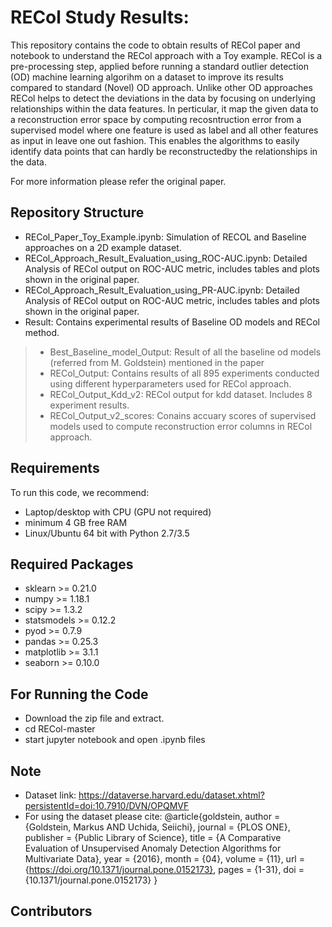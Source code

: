 RECol Study Results:
=====================

This repository contains the code to obtain results of RECol paper and notebook 
to understand the RECol approach with a Toy example. RECol is a pre-processing 
step, applied before running a standard outlier detection (OD) machine learning algorihm 
on a dataset to improve its results compared to standard (Novel) OD approach.
Unlike other OD approaches RECol helps to detect the deviations in the data by 
focusing on underlying relationships within the data features. In perticular, it 
map the given data to a reconstruction error space by computing recosntruction error 
from a supervised model where one feature is used as label and all other features as input
in leave one out fashion. This enables the algorithms to easily identify data points that 
can hardly be reconstructedby the relationships in the data.

For more information please refer the original paper.

Repository Structure
--------------------

- RECol_Paper_Toy_Example.ipynb: Simulation of RECOL and Baseline approaches on a 2D example dataset.
- RECol_Approach_Result_Evaluation_using_ROC-AUC.ipynb: Detailed Analysis of RECol output on ROC-AUC metric, 
includes tables and plots shown in the original paper. 
- RECol_Approach_Result_Evaluation_using_PR-AUC.ipynb: Detailed Analysis of RECol output on ROC-AUC metric, 
includes tables and plots shown in the original paper.
- Result: Contains experimental results of Baseline OD models and RECol method.
> - Best_Baseline_model_Output: Result of all the baseline od models (referred from M. Goldstein) mentioned in the paper
> - RECol_Output: Contains results of all 895 experiments conducted using different hyperparameters used for RECol approach.
> - RECol_Output_Kdd_v2: RECol output for kdd dataset. Includes 8 experiment results.
> - RECol_Output_v2_scores: Conains accuary scores of supervised models used to compute reconstruction error columns in RECol approach. 


Requirements
------------

To run this code, we recommend:
- Laptop/desktop with CPU (GPU not required)
- minimum 4 GB free RAM
- Linux/Ubuntu 64 bit with Python 2.7/3.5


Required Packages
-----------------

- sklearn >= 0.21.0
- numpy >= 1.18.1 
- scipy >= 1.3.2
- statsmodels >= 0.12.2
- pyod >= 0.7.9
- pandas >= 0.25.3
- matplotlib >= 3.1.1
- seaborn >= 0.10.0


For Running the Code
--------------------

- Download the zip file and extract.
- cd RECol-master
- start jupyter notebook and open .ipynb files

Note
---- 
- Dataset link: https://dataverse.harvard.edu/dataset.xhtml?persistentId=doi:10.7910/DVN/OPQMVF
- For using the dataset please cite:
@article{goldstein,
    author = {Goldstein, Markus AND Uchida, Seiichi},
    journal = {PLOS ONE},
    publisher = {Public Library of Science},
    title = {A Comparative Evaluation of Unsupervised Anomaly Detection Algorithms for Multivariate Data},
    year = {2016},
    month = {04},
    volume = {11},
    url = {https://doi.org/10.1371/journal.pone.0152173},
    pages = {1-31},
    doi = {10.1371/journal.pone.0152173}
}


Contributors
------------
